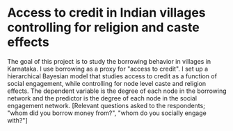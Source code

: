 # Access to credit in Indian villages controlling for religion and caste effects
The goal of this project is to study the borrowing behavior in villages in Karnataka. I use borrowing as a proxy for "access to credit". I set up a hierarchical Bayesian model that studies access to credit as a function of social engagement, while controlling for node level caste and religion effects. The dependent variable is the degree of each node in the borrowing network and the predictor is the degree of each node in the social engagement network. [Relevant questions asked to the respondents; "whom did you borrow money from?", "whom do you socially engage with?"]
